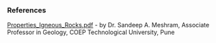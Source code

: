 ### References
[Properties_Igneous_Rocks.pdf](https://github.com/virtual-labs/exp-igneous-rocks-coep/files/10013128/Properties_Igneous_Rocks.pdf) - by Dr. Sandeep A. Meshram, Associate Professor in Geology, COEP Technological University, Pune
